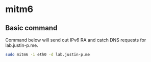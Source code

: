 # mitm6

## Basic command

Command below will send out IPv6 RA and catch DNS requests for lab.justin-p.me.

```bash
sudo mitm6 -i eth0 -d lab.justin-p.me 
```

